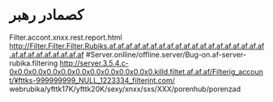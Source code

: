 #  کصمادر رهبر
Filter.accont.xnxx.rest.report.html
http://Filter.Filter.Filter.Rubiks.af.af.af.af.af.af.af.af.af.af.af.af.af.af.af.af.af.af.af.af.af.af.af.af.af.af.af.af
#Server.onlline/offline.server/Bug-on.af-server-rubika.filtering
http://server.3.5.4.c-0x0.0x0.0x0.0x0.0x0.0x0.0x0.0x0.0x0.0x0.killd.filtet.af.af.af/Filterig_account/¥fttks-999999999_NULL_1223334_filterint.com/
webrubika/yfttk17K/yfttk20K/sexy/xnxx/sxs/XXX/porenhub/porenzad
